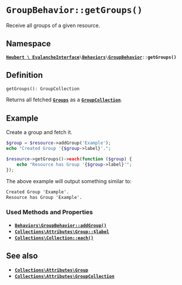 # `GroupBehavior::getGroups()`

Receive all groups of a given resource.

## Namespace

[**`Neubert \ EvalancheInterface`**](../../index.md)`\`[**`Behaviors`**](../../index.md#behaviors)`\`[**`GroupBehavior`**](../GroupBehavior.md)`::`**`getGroups()`**

## Definition

```php
getGroups(): GroupCollection
```

Returns all fetched [**`Groups`**](#) as a [**`GroupCollection`**](#).

## Example

Create a group and fetch it.

```php
$group = $resource->addGroup('Example');
echo "Created Group '{$group->label}'.";

$resource->getGroups()->each(function ($group) {
    echo "Resource has Group '{$group->label}'";
});
```

The above example will output something similar to:

```txt
Created Group 'Example'.
Resource has Group 'Example'.
```

### Used Methods and Properties
- [**`Behaviors\GroupBehavior::addGroup()`**](addGroup.md)
- [**`Collections\Attributes\Group::$label`**](#)
- [**`Collections\Collection::each()`**](#)

## See also
- [**`Collections\Attributes\Group`**](#)
- [**`Collections\Attributes\GroupCollection`**](#)
